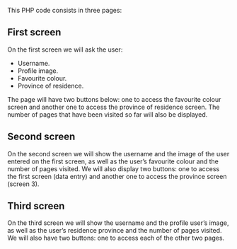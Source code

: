 This PHP code consists in three pages:

## First screen

On the first screen we will ask the user:

- Username.
- Profile image.
- Favourite colour.
- Province of residence.

The page will have two buttons below: one to access the favourite colour screen and another
one to access the province of residence screen. The number of pages that have been visited so
far will also be displayed.

## Second screen

On the second screen we will show the username and the image of the user entered on the
first screen, as well as the user’s favourite colour and the number of pages visited.
We will also display two buttons: one to access the first screen (data entry) and another one to
access the province screen (screen 3).

## Third screen

On the third screen we will show the username and the profile user’s image, as well as the
user’s residence province and the number of pages visited.
We will also have two buttons: one to access each of the other two pages.
